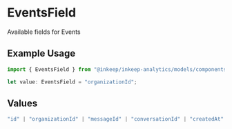 # EventsField

Available fields for Events

## Example Usage

```typescript
import { EventsField } from "@inkeep/inkeep-analytics/models/components";

let value: EventsField = "organizationId";
```

## Values

```typescript
"id" | "organizationId" | "messageId" | "conversationId" | "createdAt" | "projectId" | "integrationId" | "eventType" | "type" | "searchQuery" | "properties" | "userProperties"
```